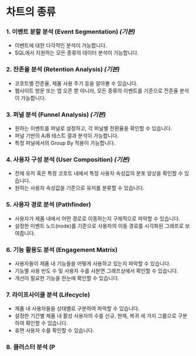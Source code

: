 # 차트의 종류

### 1. 이벤트 분할 분석 (Event Segmentation) _(기본)_

- 이벤트에 대한 다각적인 분석이 가능합니다.
- SQL에서 지원하는 모든 종류의 데이터 분석이 가능합니다.

### 2. 잔존율 분석 (Retention Analysis) _(기본)_

- 코호트별 잔존율, 제품 사용 주기 등을 알아볼 수 있습니다.
- 웹사이트 방문 또는 앱 오픈 뿐 아니라, 모든 종류의 이벤트를 기준으로 잔존율 분석이 가능합니다.

### 3. 퍼널 분석 (Funnel Analysis) _(기본)_

- 원하는 이벤트를 퍼널로 설정하고, 각 퍼널별 전환율을 확인할 수 있습니다.
- 퍼널 기반의 A/B 테스트 결과 분석이 가능합니다.
- 특정 퍼널에서의 Group By 적용이 가능합니다.

### 4. 사용자 구성 분석 (User Composition) _(기본)_

- 전체 유저 혹은 특정 코호트 내에서 특정 사용자 속성값의 분포 양상을 확인할 수 있습니다.
- 원하는 사용자 속성값을 기준으로 유저를 분류할 수 있습니다.

### 5. 사용자 경로 분석 (Pathfinder)

- 사용자가 제품 내에서 어떤 경로로 이동하는지 구체적으로 파악할 수 있습니다.
- 설정한 이벤트 노드(node)를 기준으로 사용자의 이동 경로를 시각화된 그래프로 보여줍니다.

### 6. 기능 활용도 분석 (Engagement Matrix)

- 사용자들이 제품 내 기능들을 어떻게 사용하고 있는지 파악할 수 있습니다.
- 기능별 사용 빈도 수 및 사용자 수를 사분면 그래프상에서 확인할 수 있습니다.
- 개선이 필요한 기능을 한눈에 확인할 수 있습니다.

### 7. 라이프사이클 분석 (Lifecycle)

- 제품 내 사용자들을 상태별로 구분하여 파악할 수 있습니다.
- 설정한 기간별 제품 내 활성 사용자의 수를 신규, 현재, 복귀 세 가지 그룹으로 구분하여 확인할 수 있습니다.
- 휴면 사용자 수를 확인할 수 있습니다.

### 8. 클러스터 분석 (P